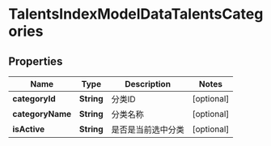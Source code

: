
# TalentsIndexModelDataTalentsCategories

## Properties
Name | Type | Description | Notes
------------ | ------------- | ------------- | -------------
**categoryId** | **String** | 分类ID |  [optional]
**categoryName** | **String** | 分类名称 |  [optional]
**isActive** | **String** | 是否是当前选中分类 |  [optional]



